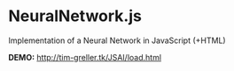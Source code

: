 # NeuralNetwork.js
Implementation of a Neural Network in JavaScript (+HTML)

__DEMO:__ http://tim-greller.tk/JSAI/load.html
